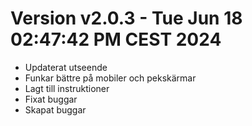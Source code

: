 # Version v2.0.3 - Tue Jun 18 02:47:42 PM CEST 2024
- Updaterat utseende
- Funkar bättre på mobiler och pekskärmar
- Lagt till instruktioner
- Fixat buggar
- Skapat buggar
